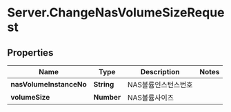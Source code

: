 # Server.ChangeNasVolumeSizeRequest

## Properties
Name | Type | Description | Notes
------------ | ------------- | ------------- | -------------
**nasVolumeInstanceNo** | **String** | NAS볼륨인스턴스번호 | 
**volumeSize** | **Number** | NAS볼륨사이즈 | 


